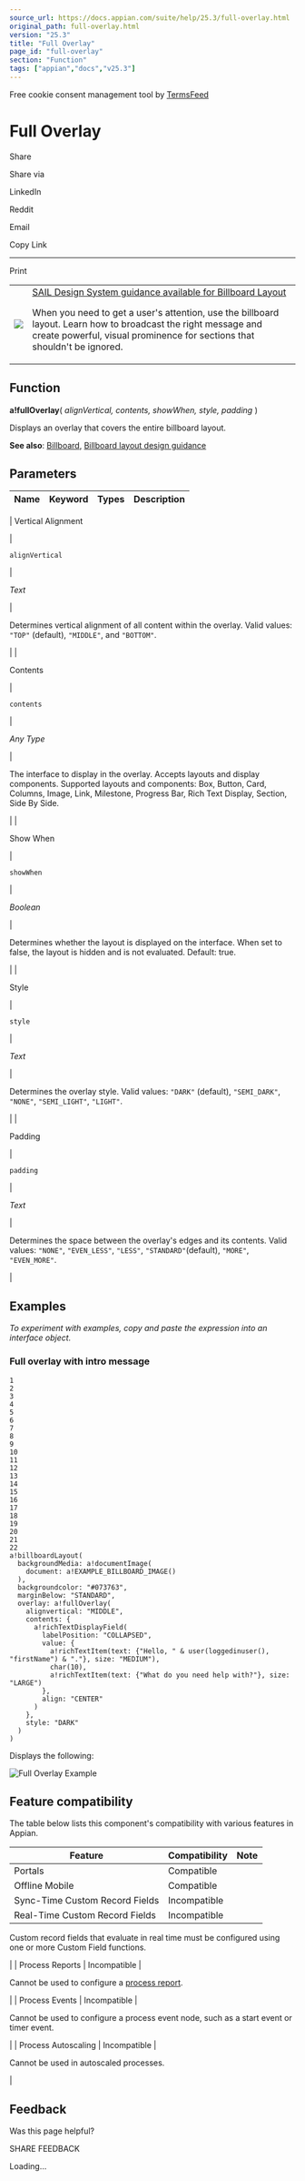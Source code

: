 ```yaml
---
source_url: https://docs.appian.com/suite/help/25.3/full-overlay.html
original_path: full-overlay.html
version: "25.3"
title: "Full Overlay"
page_id: "full-overlay"
section: "Function"
tags: ["appian","docs","v25.3"]
---
```



Free cookie consent management tool by [TermsFeed](https://www.termsfeed.com/)

# Full Overlay

Share

Share via

LinkedIn

Reddit

Email

Copy Link

* * *

Print

<table><tbody><tr><td><a href="/suite/help/25.3/sail/home.html"><img class="ds-release-icon" src="images/design-sys/sail.png"></a></td><td><a class="ds-release-notice-a ds-release-notice-a-big" href="/suite/help/25.3/sail/ux-billboard-layout.html">SAIL Design System guidance available for Billboard Layout</a><p class="ds-release-notice-p">When you need to get a user's attention, use the billboard layout. Learn how to broadcast the right message and create powerful, visual prominence for sections that shouldn't be ignored.</p></td></tr></tbody></table>

## Function

**a!fullOverlay**( _alignVertical, contents, showWhen, style, padding_ )

Displays an overlay that covers the entire billboard layout.

**See also**: [Billboard](Billboard_Layout.html), [Billboard layout design guidance](sail/ux-billboard-layout.html)

## Parameters

| Name | Keyword | Types | Description |
| --- | --- | --- | --- |
|
Vertical Alignment

 |

`alignVertical`

 |

_Text_

 |

Determines vertical alignment of all content within the overlay. Valid values: `"TOP"` (default), `"MIDDLE"`, and `"BOTTOM"`.

 |
|

Contents

 |

`contents`

 |

_Any Type_

 |

The interface to display in the overlay. Accepts layouts and display components. Supported layouts and components: Box, Button, Card, Columns, Image, Link, Milestone, Progress Bar, Rich Text Display, Section, Side By Side.

 |
|

Show When

 |

`showWhen`

 |

_Boolean_

 |

Determines whether the layout is displayed on the interface. When set to false, the layout is hidden and is not evaluated. Default: true.

 |
|

Style

 |

`style`

 |

_Text_

 |

Determines the overlay style. Valid values: `"DARK"` (default), `"SEMI_DARK"`, `"NONE"`, `"SEMI_LIGHT"`, `"LIGHT"`.

 |
|

Padding

 |

`padding`

 |

_Text_

 |

Determines the space between the overlay's edges and its contents. Valid values: `"NONE"`, `"EVEN_LESS"`, `"LESS"`, `"STANDARD"`(default), `"MORE"`, `"EVEN_MORE"`.

 |

## Examples

_To experiment with examples, copy and paste the expression into an interface object._

### Full overlay with intro message

```
1
2
3
4
5
6
7
8
9
10
11
12
13
14
15
16
17
18
19
20
21
22
a!billboardLayout(
  backgroundMedia: a!documentImage(
    document: a!EXAMPLE_BILLBOARD_IMAGE()
  ),
  backgroundcolor: "#073763",
  marginBelow: "STANDARD",
  overlay: a!fullOverlay(
    alignvertical: "MIDDLE",
    contents: {
      a!richTextDisplayField(
        labelPosition: "COLLAPSED",
        value: {
          a!richTextItem(text: {"Hello, " & user(loggedinuser(), "firstName") & "."}, size: "MEDIUM"),
          char(10),
          a!richTextItem(text: {"What do you need help with?"}, size: "LARGE")
        },
        align: "CENTER"
      )
    },
    style: "DARK"
  )
)
```

Displays the following:

![Full Overlay Example](images/fullOverlayExample.png)

## Feature compatibility

The table below lists this component's compatibility with various features in Appian.

| Feature | Compatibility | Note |
| --- | --- | --- |
| Portals | Compatible |  |
| Offline Mobile | Compatible |  |
| Sync-Time Custom Record Fields | Incompatible |  |
| Real-Time Custom Record Fields | Incompatible |
Custom record fields that evaluate in real time must be configured using one or more Custom Field functions.

 |
| Process Reports | Incompatible |

Cannot be used to configure a [process report](Process_Reports.html).

 |
| Process Events | Incompatible |

Cannot be used to configure a process event node, such as a start event or timer event.

 |
| Process Autoscaling | Incompatible |

Cannot be used in autoscaled processes.

 |

## Feedback

Was this page helpful?

SHARE FEEDBACK

Loading...